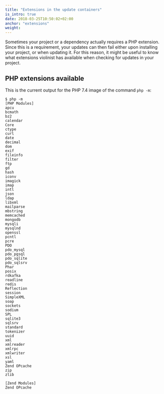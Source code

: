 ```yaml
---
title: "Extensions in the update containers"
is_intro: true
date: 2018-03-25T10:50:02+02:00
anchor: "extensions"
weight:
---
```


Sometimes your project or a dependency actually requires a PHP extension. Since this is a requirement, your updates can then fail either upon installing your project, or when updating it. For this reason, it might be useful to know what extensions violinist has available when checking for updates in your project.
## PHP extensions available

This is the current output for the PHP 7.4 image of the command `php -m`:

```
$ php -m
[PHP Modules]
apcu
bcmath
bz2
calendar
Core
ctype
curl
date
decimal
dom
exif
fileinfo
filter
ftp
gd
hash
iconv
imagick
imap
intl
json
ldap
libxml
mailparse
mbstring
memcached
mongodb
mysqli
mysqlnd
openssl
pcntl
pcre
PDO
pdo_mysql
pdo_pgsql
pdo_sqlite
pdo_sqlsrv
Phar
posix
rdkafka
readline
redis
Reflection
session
SimpleXML
soap
sockets
sodium
SPL
sqlite3
sqlsrv
standard
tokenizer
uuid
xml
xmlreader
xmlrpc
xmlwriter
xsl
yaml
Zend OPcache
zip
zlib

[Zend Modules]
Zend OPcache
```
